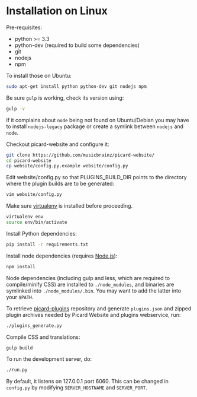 # Installation on Linux

Pre-requisites:
- python >= 3.3
- python-dev (required to build some dependencies)
- git
- nodejs
- npm

To install those on Ubuntu:
```bash
sudo apt-get install python python-dev git nodejs npm
```

Be sure `gulp` is working, check its version using:
```bash
gulp -v
```
If it complains about `node` being not found on Ubuntu/Debian you may have to install `nodejs-legacy` package
or create a symlink between `nodejs` and `node`.

Checkout picard-website and configure it:

```bash
git clone https://github.com/musicbrainz/picard-website/
cd picard-website
cp website/config.py.example website/config.py
```

Edit website/config.py so that PLUGINS_BUILD_DIR points to the directory where the plugin builds are to be generated:

```bash
vim website/config.py
```

Make sure [virtualenv](http://virtualenv.readthedocs.org/en/latest/) is installed before proceeding.

```bash
virtualenv env
source env/bin/activate
```

Install Python dependencies:

```bash
pip install -r requirements.txt
```

Install node dependencies (requires [Node.js](http://nodejs.org/download/)):

```bash
npm install
```

Node dependencies (including gulp and less, which are required to compile/minify CSS) are installed to `./node_modules`, and binaries are symlinked into `./node_modules/.bin`. You may want to add the latter into your `$PATH`.

To retrieve [picard-plugins](https://github.com/musicbrainz/picard-plugins) repository and generate `plugins.json` and zipped plugin archives needed by Picard Website and plugins webservice, run:

```bash
./plugins_generate.py
```

Compile CSS and translations:

```bash
gulp build
```

To run the development server, do:

```bash
./run.py
```

By default, it listens on 127.0.0.1 port 6060.
This can be changed in `config.py` by modifying `SERVER_HOSTNAME` and `SERVER_PORT`.

